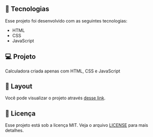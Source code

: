 ## 🚀 Tecnologias

Esse projeto foi desenvolvido com as seguintes tecnologias:

- HTML
- CSS
- JavaScript

## 💻 Projeto

Calculadora criada apenas com HTML, CSS e JavaScript

## 🔖 Layout

Você pode visualizar o projeto através [desse link](https://valtercioj.github.io/calculadora/).

## :memo: Licença

Esse projeto está sob a licença MIT. Veja o arquivo [LICENSE](LICENSE.md) para mais detalhes.
